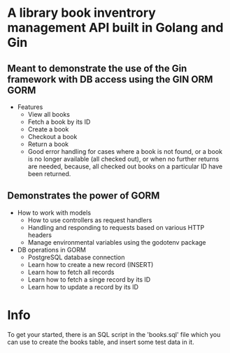 # A library book inventrory management API built in Golang and Gin

## Meant to demonstrate the use of the Gin framework with DB access using the GIN ORM GORM

* Features
    * View all books
    * Fetch a book by its ID
    * Create a book
    * Checkout a book
    * Return a book
    * Good error handling for cases where a book is not found, or a book is no 
        longer available (all checked out), or when no further returns are needed,
        because, all checked out books on a particular ID have been returned. 

## Demonstrates the power of GORM
* How to work with models
    * How to use controllers as request handlers
    * Handling and responding to requests based on various HTTP headers
    * Manage environmental variables using the godotenv package
* DB operations in GORM
    * PostgreSQL database connection
    * Learn how to create a new record (INSERT)
    * Learn how to fetch all records
    * Learn how to fetch a singe record by its ID
    * Learn how to update a record by its ID

# Info
To get your started, there is an SQL script in the 'books.sql' file which you 
can use to create the books table, and insert some test data in it. 